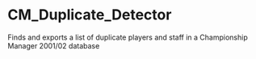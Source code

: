 # CM_Duplicate_Detector
Finds and exports a list of duplicate players and staff in a Championship Manager 2001/02 database
